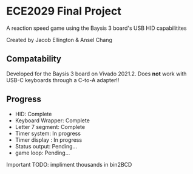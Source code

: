 # ECE2029 Final Project
A reaction speed game using the Baysis 3 board's USB HID capabilitites

Created by Jacob Ellington & Ansel Chang

## Compatability
Developed for the Baysis 3 board on Vivado 2021.2.
Does **not** work with USB-C keyboards through a C-to-A adapter!!

## Progress
- HID: Complete
- Keyboard Wrapper: Complete
- Letter 7 segment: Complete
- Timer system: In progress
- Timer display : In progress
- Status output: Pending...
- game loop: Pending...

Important TODO: impliment thousands in bin2BCD
